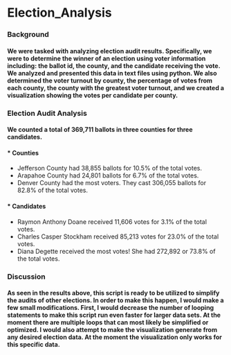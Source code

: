 # Election_Analysis
### Background
#### We were tasked with analyzing election audit results. Specifically, we were to determine the winner of an election using voter information including: the ballot id, the county, and the candidate receiving the vote. We analyzed and presented this data in text files using python. We also determined the voter turnout by county, the percentage of votes from each county, the county with the greatest voter turnout, and we created a visualization showing the votes per candidate per county.
### Election Audit Analysis
#### We counted a total of 369,711 ballots in three counties for three candidates.
#### * Counties
   * Jefferson County had 38,855 ballots for 10.5% of the total votes.
   * Arapahoe County had 24,801 ballots for 6.7% of the total votes.
   * Denver County had the most voters. They cast 306,055 ballots for 82.8% of the total votes.
#### * Candidates
   * Raymon Anthony Doane received 11,606 votes for 3.1% of the total votes.
   * Charles Casper Stockham received 85,213 votes for 23.0% of the total votes.
   * Diana Degette received the most votes! She had 272,892 or 73.8% of the total votes.
### Discussion
#### As seen in the results above, this script is ready to be utilized to simplify the audits of other elections. In order to make this happen, I would make a few small modifications. First, I would decrease the number of looping statements to make this script run even faster for larger data sets. At the moment there are multiple loops that can most likely be simplified or optimized. I would also attempt to make the visualization generate from any desired election data. At the moment the visualization only works for this specific data.
